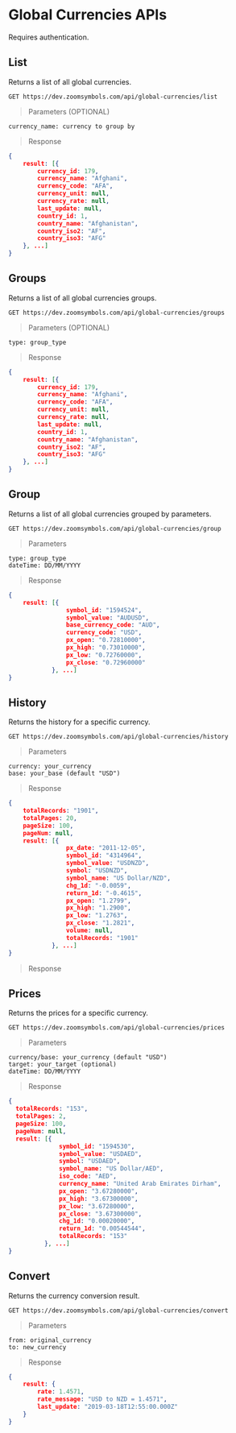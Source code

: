 # Global Currencies APIs
Requires authentication.

## List
Returns a list of all global currencies.

```APIs
GET https://dev.zoomsymbols.com/api/global-currencies/list
```
> Parameters (OPTIONAL)

```
currency_name: currency to group by
```

> Response

```json
{
    result: [{
        currency_id: 179,
        currency_name: "Afghani",
        currency_code: "AFA",
        currency_unit: null,
        currency_rate: null,
        last_update: null,
        country_id: 1,
        country_name: "Afghanistan",
        country_iso2: "AF",
        country_iso3: "AFG"
    }, ...]
}
```

## Groups
Returns a list of all global currencies groups.

```APIs
GET https://dev.zoomsymbols.com/api/global-currencies/groups
```

> Parameters (OPTIONAL)

```
type: group_type
```

> Response

```json
{
    result: [{
        currency_id: 179,
        currency_name: "Afghani",
        currency_code: "AFA",
        currency_unit: null,
        currency_rate: null,
        last_update: null,
        country_id: 1,
        country_name: "Afghanistan",
        country_iso2: "AF",
        country_iso3: "AFG"
    }, ...]
}
```

## Group
Returns a list of all global currencies grouped by parameters.

```APIs
GET https://dev.zoomsymbols.com/api/global-currencies/group
```

> Parameters

```
type: group_type
dateTime: DD/MM/YYYY
```

> Response

```json
{
    result: [{
                symbol_id: "1594524",
                symbol_value: "AUDUSD",
                base_currency_code: "AUD",
                currency_code: "USD",
                px_open: "0.72810000",
                px_high: "0.73010000",
                px_low: "0.72760000",
                px_close: "0.72960000"
            }, ...]
}
```

## History
Returns the history for a specific currency.

```APIs
GET https://dev.zoomsymbols.com/api/global-currencies/history
```

> Parameters

```
currency: your_currency
base: your_base (default "USD")
```

> Response

```json
{
    totalRecords: "1901",
    totalPages: 20,
    pageSize: 100,
    pageNum: null,
    result: [{
                px_date: "2011-12-05",
                symbol_id: "4314964",
                symbol_value: "USDNZD",
                symbol: "USDNZD",
                symbol_name: "US Dollar/NZD",
                chg_1d: "-0.0059",
                return_1d: "-0.4615",
                px_open: "1.2799",
                px_high: "1.2900",
                px_low: "1.2763",
                px_close: "1.2821",
                volume: null,
                totalRecords: "1901"
            }, ...]
}
```


> Response

## Prices
Returns the prices for a specific currency.

```APIs
GET https://dev.zoomsymbols.com/api/global-currencies/prices
```

> Parameters

```
currency/base: your_currency (default "USD")
target: your_target (optional)
dateTime: DD/MM/YYYY
```

> Response

```json
{
  totalRecords: "153",
  totalPages: 2,
  pageSize: 100,
  pageNum: null,
  result: [{
              symbol_id: "1594530",
              symbol_value: "USDAED",
              symbol: "USDAED",
              symbol_name: "US Dollar/AED",
              iso_code: "AED",
              currency_name: "United Arab Emirates Dirham",
              px_open: "3.67280000",
              px_high: "3.67300000",
              px_low: "3.67280000",
              px_close: "3.67300000",
              chg_1d: "0.00020000",
              return_1d: "0.00544544",
              totalRecords: "153"
          }, ...]
}
```

## Convert
Returns the currency conversion result.

```APIs
GET https://dev.zoomsymbols.com/api/global-currencies/convert
```

> Parameters

```
from: original_currency
to: new_currency
```

> Response

```json
{
    result: {
        rate: 1.4571,
        rate_message: "USD to NZD = 1.4571",
        last_update: "2019-03-18T12:55:00.000Z"
    }
}
```
